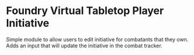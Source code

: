 # Foundry Virtual Tabletop Player Initiative

Simple module to allow users to edit initiative for combatants that they own. Adds an input that will update the initiative in the combat tracker.
